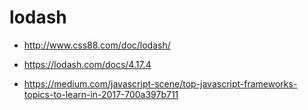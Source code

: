 # lodash

- <http://www.css88.com/doc/lodash/>

- <https://lodash.com/docs/4.17.4>

- <https://medium.com/javascript-scene/top-javascript-frameworks-topics-to-learn-in-2017-700a397b711>